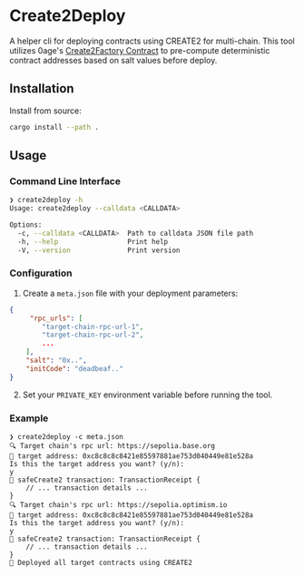 # Create2Deploy

A helper cli for deploying contracts using CREATE2 for multi-chain. This tool utilizes 0age's [Create2Factory Contract](https://github.com/0age/Pr000xy/blob/master/contracts/Create2Factory.sol) to pre-compute deterministic contract addresses based on salt values before deploy.

## Installation

Install from source:
```bash
cargo install --path .
```

## Usage

### Command Line Interface

```bash
❯ create2deploy -h
Usage: create2deploy --calldata <CALLDATA>

Options:
  -c, --calldata <CALLDATA>  Path to calldata JSON file path
  -h, --help                 Print help
  -V, --version              Print version
```

### Configuration

1. Create a `meta.json` file with your deployment parameters:
```json
{
     "rpc_urls": [
        "target-chain-rpc-url-1",
        "target-chain-rpc-url-2",
        ...
    ],
    "salt": "0x..",
    "initCode": "deadbeaf.."
}
```

2. Set your `PRIVATE_KEY` environment variable before running the tool.

### Example

```
❯ create2deploy -c meta.json
🔍 Target chain's rpc url: https://sepolia.base.org
👀 target address: 0xc8c8c8c8421e85597881ae753d040449e81e528a
Is this the target address you want? (y/n):
y
🚀 safeCreate2 transaction: TransactionReceipt { 
    // ... transaction details ... 
}
🔍 Target chain's rpc url: https://sepolia.optimism.io
👀 target address: 0xc8c8c8c8421e85597881ae753d040449e81e528a
Is this the target address you want? (y/n):
y
🚀 safeCreate2 transaction: TransactionReceipt { 
    // ... transaction details ... 
}
🎉 Deployed all target contracts using CREATE2
```


